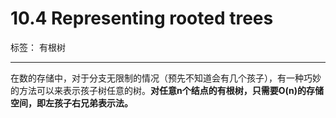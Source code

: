 ﻿# 10.4 Representing rooted trees

标签： 有根树

---

在数的存储中，对于分支无限制的情况（预先不知道会有几个孩子），有一种巧妙的方法可以来表示孩子树任意的树。**对任意n个结点的有根树，只需要O(n)的存储空间，即左孩子右兄弟表示法。**




